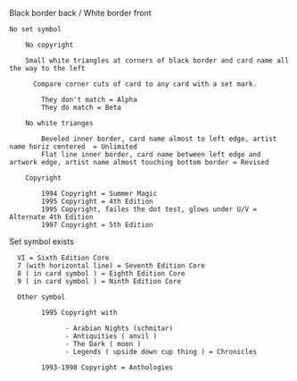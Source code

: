 
  Black border back / White border front

    No set symbol

        No copyright

        Small white triangles at corners of black border and card name all the way to the left
                  
          Compare corner cuts of card to any card with a set mark.
                  
            They don't match = Alpha
            They do match = Beta
                  
        No white trianges
            
            Beveled inner border, card name almost to left edge, artist name horiz centered  = Unlimited 
            Flat line inner border, card name between left edge and artwork edge, artist name almost touching bottom border = Revised

        Copyright
      
            1994 Copyright = Summer Magic
            1995 Copyright = 4th Edition 
            1995 Copyright, failes the dot test, glows under U/V = Alternate 4th Edition 
            1997 Copyright = 5th Edition

  Set symbol exists

      VI = Sixth Edition Core
      7 (with horizontal line) = Seventh Edition Core
      8 ( in card symbol ) = Eighth Edition Core
      9 ( in card symbol ) = Ninth Edition Core

      Other symbol

            1995 Copyright with 
            
                  - Arabian Nights (schmitar) 
                  - Antiquities ( anvil ) 
                  - The Dark ( moon ) 
                  - Legends ( upside down cup thing ) = Chronicles
                  
            1993-1998 Copyright = Anthologies
                  


